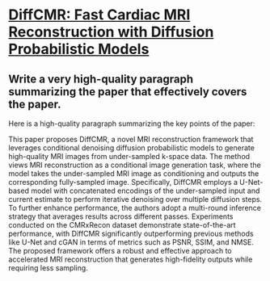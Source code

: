 # [DiffCMR: Fast Cardiac MRI Reconstruction with Diffusion Probabilistic   Models](https://arxiv.org/abs/2312.04853)

## Write a very high-quality paragraph summarizing the paper that effectively covers the paper.

 Here is a high-quality paragraph summarizing the key points of the paper:

This paper proposes DiffCMR, a novel MRI reconstruction framework that leverages conditional denoising diffusion probabilistic models to generate high-quality MRI images from under-sampled k-space data. The method views MRI reconstruction as a conditional image generation task, where the model takes the under-sampled MRI image as conditioning and outputs the corresponding fully-sampled image. Specifically, DiffCMR employs a U-Net-based model with concatenated encodings of the under-sampled input and current estimate to perform iterative denoising over multiple diffusion steps. To further enhance performance, the authors adopt a multi-round inference strategy that averages results across different passes. Experiments conducted on the CMRxRecon dataset demonstrate state-of-the-art performance, with DiffCMR significantly outperforming previous methods like U-Net and cGAN in terms of metrics such as PSNR, SSIM, and NMSE. The proposed framework offers a robust and effective approach to accelerated MRI reconstruction that generates high-fidelity outputs while requiring less sampling.
